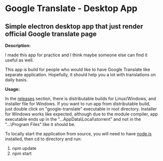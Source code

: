 # Google Translate - Desktop App

## Simple electron desktop app that just render official Google translate page

**Description:**

I made this app for practice and I think maybe someone else can find it useful as well.

This app is build for people who would like to have Google Translate like separate application. Hopefully, it should help you a lot with translations on daily basis.

**Usage:**

In the [releases](https://github.com/SrdjanMilic/google-translate/releases) section, there is distributable builds for Linux/Windows, and installer file for Windows. If you want to run app from distributable build, just double click on "google-translate" executable in root directory. Installer for Windows works like expected, although due to the module compiler, app executable ends up in the "...AppData\Local\storrent\" and not in the "...\Program Files\" like it should be.

To locally start the application from source, you will need to have [node.js](https://nodejs.org/en/) installed, then cd to directory and run:

1. npm update
2. npm start
